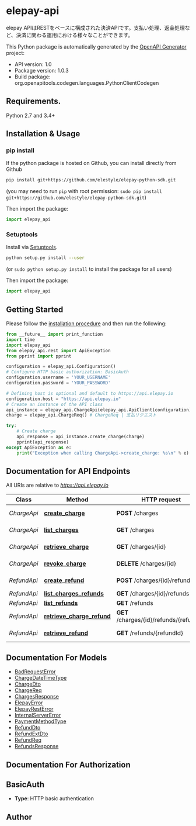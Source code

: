 # elepay-api
elepay APIはRESTをベースに構成された決済APIです。支払い処理、返金処理など、決済に関わる運用における様々なことができます。 

This Python package is automatically generated by the [OpenAPI Generator](https://openapi-generator.tech) project:

- API version: 1.0
- Package version: 1.0.3
- Build package: org.openapitools.codegen.languages.PythonClientCodegen

## Requirements.

Python 2.7 and 3.4+

## Installation & Usage
### pip install

If the python package is hosted on Github, you can install directly from Github

```sh
pip install git+https://github.com/elestyle/elepay-python-sdk.git
```
(you may need to run `pip` with root permission: `sudo pip install git+https://github.com/elestyle/elepay-python-sdk.git`)

Then import the package:
```python
import elepay_api 
```

### Setuptools

Install via [Setuptools](http://pypi.python.org/pypi/setuptools).

```sh
python setup.py install --user
```
(or `sudo python setup.py install` to install the package for all users)

Then import the package:
```python
import elepay_api
```

## Getting Started

Please follow the [installation procedure](#installation--usage) and then run the following:

```python
from __future__ import print_function
import time
import elepay_api
from elepay_api.rest import ApiException
from pprint import pprint

configuration = elepay_api.Configuration()
# Configure HTTP basic authorization: BasicAuth
configuration.username = 'YOUR_USERNAME'
configuration.password = 'YOUR_PASSWORD'

# Defining host is optional and default to https://api.elepay.io
configuration.host = "https://api.elepay.io"
# Create an instance of the API class
api_instance = elepay_api.ChargeApi(elepay_api.ApiClient(configuration))
charge = elepay_api.ChargeReq() # ChargeReq | 支払リクエスト

try:
    # Create charge
    api_response = api_instance.create_charge(charge)
    pprint(api_response)
except ApiException as e:
    print("Exception when calling ChargeApi->create_charge: %s\n" % e)

```

## Documentation for API Endpoints

All URIs are relative to *https://api.elepay.io*

Class | Method | HTTP request | Description
------------ | ------------- | ------------- | -------------
*ChargeApi* | [**create_charge**](docs/ChargeApi.md#create_charge) | **POST** /charges | Create charge
*ChargeApi* | [**list_charges**](docs/ChargeApi.md#list_charges) | **GET** /charges | List charges
*ChargeApi* | [**retrieve_charge**](docs/ChargeApi.md#retrieve_charge) | **GET** /charges/{id} | Retrieve charge
*ChargeApi* | [**revoke_charge**](docs/ChargeApi.md#revoke_charge) | **DELETE** /charges/{id} | revoke charge
*RefundApi* | [**create_refund**](docs/RefundApi.md#create_refund) | **POST** /charges/{id}/refunds | Create refund
*RefundApi* | [**list_charges_refunds**](docs/RefundApi.md#list_charges_refunds) | **GET** /charges/{id}/refunds | List refunds
*RefundApi* | [**list_refunds**](docs/RefundApi.md#list_refunds) | **GET** /refunds | List refunds
*RefundApi* | [**retrieve_charge_refund**](docs/RefundApi.md#retrieve_charge_refund) | **GET** /charges/{id}/refunds/{refundId} | Retrieve refund
*RefundApi* | [**retrieve_refund**](docs/RefundApi.md#retrieve_refund) | **GET** /refunds/{refundId} | Retrieve refund


## Documentation For Models

 - [BadRequestError](docs/BadRequestError.md)
 - [ChargeDateTimeType](docs/ChargeDateTimeType.md)
 - [ChargeDto](docs/ChargeDto.md)
 - [ChargeReq](docs/ChargeReq.md)
 - [ChargesResponse](docs/ChargesResponse.md)
 - [ElepayError](docs/ElepayError.md)
 - [ElepayRestError](docs/ElepayRestError.md)
 - [InternalServerError](docs/InternalServerError.md)
 - [PaymentMethodType](docs/PaymentMethodType.md)
 - [RefundDto](docs/RefundDto.md)
 - [RefundExtDto](docs/RefundExtDto.md)
 - [RefundReq](docs/RefundReq.md)
 - [RefundsResponse](docs/RefundsResponse.md)


## Documentation For Authorization


## BasicAuth

- **Type**: HTTP basic authentication


## Author




